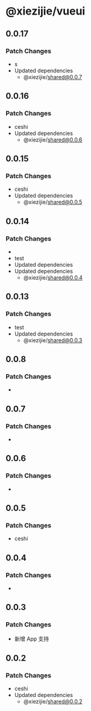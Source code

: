 # @xiezijie/vueui

## 0.0.17

### Patch Changes

- s
- Updated dependencies
  - @xiezijie/shared@0.0.7

## 0.0.16

### Patch Changes

- ceshi
- Updated dependencies
  - @xiezijie/shared@0.0.6

## 0.0.15

### Patch Changes

- ceshi
- Updated dependencies
  - @xiezijie/shared@0.0.5

## 0.0.14

### Patch Changes

-
- test
- Updated dependencies
- Updated dependencies
  - @xiezijie/shared@0.0.4

## 0.0.13

### Patch Changes

- test
- Updated dependencies
  - @xiezijie/shared@0.0.3

## 0.0.8

### Patch Changes

-

## 0.0.7

### Patch Changes

-

## 0.0.6

### Patch Changes

-

## 0.0.5

### Patch Changes

- ceshi

## 0.0.4

### Patch Changes

-

## 0.0.3

### Patch Changes

- 新增 App 支持

## 0.0.2

### Patch Changes

- ceshi
- Updated dependencies
  - @xiezijie/shared@0.0.2
